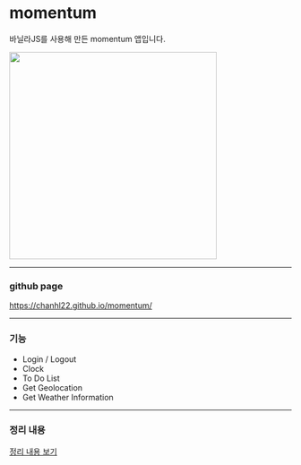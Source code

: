 # momentum
바닐라JS를 사용해 만든 momentum 앱입니다.  
  
<img src="https://user-images.githubusercontent.com/77683221/147422196-5ae83b8e-1862-4344-ba44-cb0afc07c326.png"  width="370" height="370">

  
---
  
### github page
https://chanhl22.github.io/momentum/
  
---
   
### 기능
* Login / Logout
* Clock
* To Do List
* Get Geolocation
* Get Weather Information
   
---
  
### 정리 내용
  
[정리 내용 보기](https://near-apparatus-275.notion.site/Momentum-bbffaf86222844a9afb6a803dac63d4b)
